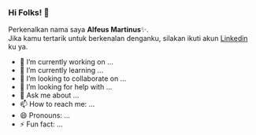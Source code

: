 ### Hi Folks! 👋

Perkenalkan nama saya **Alfeus Martinus**✨.\
Jika kamu tertarik untuk berkenalan denganku, silakan ikuti akun [Linkedin](https://www.linkedin.com/in/alfeusmartinus/) ku ya.

- 🔭 I’m currently working on ...
- 🌱 I’m currently learning ...
- 👯 I’m looking to collaborate on ...
- 🤔 I’m looking for help with ...
- 💬 Ask me about ...
- 📫 How to reach me: ...
- 😄 Pronouns: ...
- ⚡ Fun fact: ...

